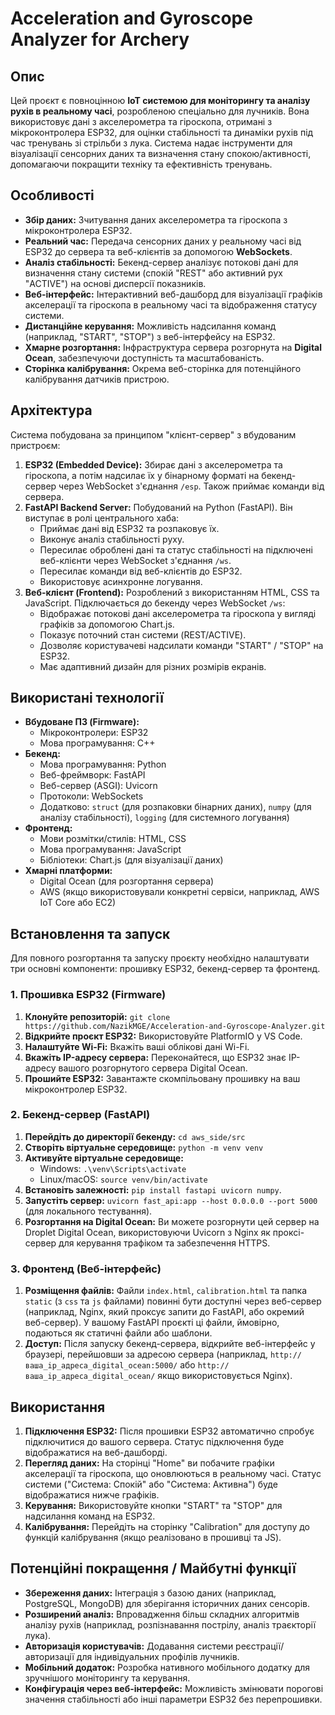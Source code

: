 # Acceleration and Gyroscope Analyzer for Archery

## Опис

Цей проєкт є повноцінною **IoT системою для моніторингу та аналізу рухів в реальному часі**, розробленою спеціально для лучників. Вона використовує дані з акселерометра та гіроскопа, отримані з мікроконтролера ESP32, для оцінки стабільності та динаміки рухів під час тренувань зі стрільби з лука. Система надає інструменти для візуалізації сенсорних даних та визначення стану спокою/активності, допомагаючи покращити техніку та ефективність тренувань.

## Особливості

* **Збір даних:** Зчитування даних акселерометра та гіроскопа з мікроконтролера ESP32.
* **Реальний час:** Передача сенсорних даних у реальному часі від ESP32 до сервера та веб-клієнтів за допомогою **WebSockets**.
* **Аналіз стабільності:** Бекенд-сервер аналізує потокові дані для визначення стану системи (спокій "REST" або активний рух "ACTIVE") на основі дисперсії показників.
* **Веб-інтерфейс:** Інтерактивний веб-дашборд для візуалізації графіків акселерації та гіроскопа в реальному часі та відображення статусу системи.
* **Дистанційне керування:** Можливість надсилання команд (наприклад, "START", "STOP") з веб-інтерфейсу на ESP32.
* **Хмарне розгортання:** Інфраструктура сервера розгорнута на **Digital Ocean**, забезпечуючи доступність та масштабованість.
* **Сторінка калібрування:** Окрема веб-сторінка для потенційного калібрування датчиків пристрою.

## Архітектура

Система побудована за принципом "клієнт-сервер" з вбудованим пристроєм:
1.  **ESP32 (Embedded Device):** Збирає дані з акселерометра та гіроскопа, а потім надсилає їх у бінарному форматі на бекенд-сервер через WebSocket з'єднання `/esp`. Також приймає команди від сервера.
2.  **FastAPI Backend Server:** Побудований на Python (FastAPI). Він виступає в ролі центрального хаба:
    * Приймає дані від ESP32 та розпаковує їх.
    * Виконує аналіз стабільності руху.
    * Пересилає оброблені дані та статус стабільності на підключені веб-клієнти через WebSocket з'єднання `/ws`.
    * Пересилає команди від веб-клієнтів до ESP32.
    * Використовує асинхронне логування.
3.  **Веб-клієнт (Frontend):** Розроблений з використанням HTML, CSS та JavaScript. Підключається до бекенду через WebSocket `/ws`:
    * Відображає потокові дані акселерометра та гіроскопа у вигляді графіків за допомогою Chart.js.
    * Показує поточний стан системи (REST/ACTIVE).
    * Дозволяє користувачеві надсилати команди "START" / "STOP" на ESP32.
    * Має адаптивний дизайн для різних розмірів екранів.

## Використані технології

* **Вбудоване ПЗ (Firmware):**
    * Мікроконтролери: ESP32
    * Мова програмування: C++
* **Бекенд:**
    * Мова програмування: Python
    * Веб-фреймворк: FastAPI
    * Веб-сервер (ASGI): Uvicorn
    * Протоколи: WebSockets
    * Додатково: `struct` (для розпаковки бінарних даних), `numpy` (для аналізу стабільності), `logging` (для системного логування)
* **Фронтенд:**
    * Мови розмітки/стилів: HTML, CSS
    * Мова програмування: JavaScript
    * Бібліотеки: Chart.js (для візуалізації даних)
* **Хмарні платформи:**
    * Digital Ocean (для розгортання сервера)
    * AWS (якщо використовували конкретні сервіси, наприклад, AWS IoT Core або EC2)

## Встановлення та запуск

Для повного розгортання та запуску проєкту необхідно налаштувати три основні компоненти: прошивку ESP32, бекенд-сервер та фронтенд.

### 1. Прошивка ESP32 (Firmware)

1.  **Клонуйте репозиторій:** `git clone https://github.com/NazikMGE/Acceleration-and-Gyroscope-Analyzer.git`
2.  **Відкрийте проєкт ESP32:** Використовуйте PlatformIO у VS Code.
3.  **Налаштуйте Wi-Fi:** Вкажіть ваші облікові дані Wi-Fi.
4.  **Вкажіть IP-адресу сервера:** Переконайтеся, що ESP32 знає IP-адресу вашого розгорнутого сервера Digital Ocean.
5.  **Прошийте ESP32:** Завантажте скомпільовану прошивку на ваш мікроконтролер ESP32.

### 2. Бекенд-сервер (FastAPI)

1.  **Перейдіть до директорії бекенду:** `cd aws_side/src`
2.  **Створіть віртуальне середовище:** `python -m venv venv`
3.  **Активуйте віртуальне середовище:**
    * Windows: `.\venv\Scripts\activate`
    * Linux/macOS: `source venv/bin/activate`
4.  **Встановіть залежності:** `pip install fastapi uvicorn numpy`.
5.  **Запустіть сервер:** `uvicorn fast_api:app --host 0.0.0.0 --port 5000` (для локального тестування).
6.  **Розгортання на Digital Ocean:** Ви можете розгорнути цей сервер на Droplet Digital Ocean, використовуючи Uvicorn з Nginx як проксі-сервер для керування трафіком та забезпечення HTTPS.

### 3. Фронтенд (Веб-інтерфейс)

1.  **Розміщення файлів:** Файли `index.html`, `calibration.html` та папка `static` (з `css` та `js` файлами) повинні бути доступні через веб-сервер (наприклад, Nginx, який проксує запити до FastAPI, або окремий веб-сервер). У вашому FastAPI проєкті ці файли, ймовірно, подаються як статичні файли або шаблони.
2.  **Доступ:** Після запуску бекенд-сервера, відкрийте веб-інтерфейс у браузері, перейшовши за адресою сервера (наприклад, `http://ваша_ip_адреса_digital_ocean:5000/` або `http://ваша_ip_адреса_digital_ocean/` якщо використовується Nginx).

## Використання

1.  **Підключення ESP32:** Після прошивки ESP32 автоматично спробує підключитися до вашого сервера. Статус підключення буде відображатися на веб-дашборді.
2.  **Перегляд даних:** На сторінці "Home" ви побачите графіки акселерації та гіроскопа, що оновлюються в реальному часі. Статус системи ("Система: Спокій" або "Система: Активна") буде відображатися нижче графіків.
3.  **Керування:** Використовуйте кнопки "START" та "STOP" для надсилання команд на ESP32.
4.  **Калібрування:** Перейдіть на сторінку "Calibration" для доступу до функцій калібрування (якщо реалізовано в прошивці та JS).

## Потенційні покращення / Майбутні функції

* **Збереження даних:** Інтеграція з базою даних (наприклад, PostgreSQL, MongoDB) для зберігання історичних даних сенсорів.
* **Розширений аналіз:** Впровадження більш складних алгоритмів аналізу рухів (наприклад, розпізнавання пострілу, аналіз траєкторії лука).
* **Авторизація користувачів:** Додавання системи реєстрації/авторизації для індивідуальних профілів лучників.
* **Мобільний додаток:** Розробка нативного мобільного додатку для зручнішого моніторингу та керування.
* **Конфігурація через веб-інтерфейс:** Можливість змінювати порогові значення стабільності або інші параметри ESP32 без перепрошивки.